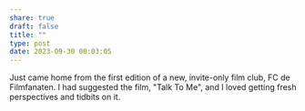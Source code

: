 ```yaml
---
share: true
draft: false
title: ""
type: post
date: 2023-09-30 00:03:05
---
```


Just came home from the first edition of a new, invite-only film club, FC de Filmfanaten. I had suggested the film, "Talk To Me", and I loved getting fresh perspectives and tidbits on it.
